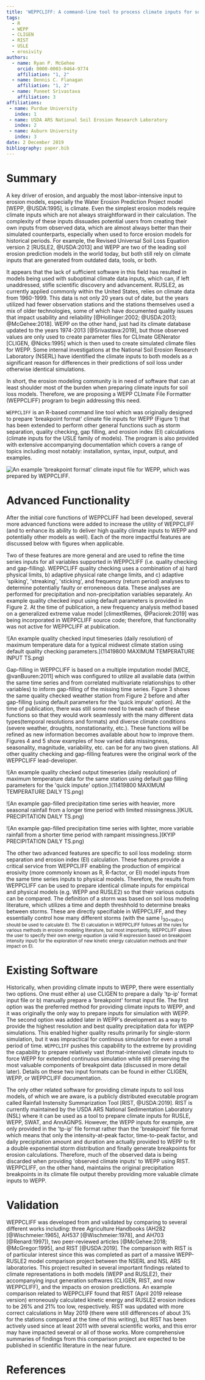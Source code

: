 ```yaml
---
title: 'WEPPCLIFF: A command-line tool to process climate inputs for soil loss models'
tags:
  - R
  - WEPP
  - CLIGEN
  - RIST
  - USLE
  - erosivity
authors:
  - name: Ryan P. McGehee
    orcid: 0000-0003-0464-9774
    affiliation: "1, 2"
  - name: Dennis C. Flanagan
    affiliation: "1, 2"
  - name: Puneet Srivastava
    affiliation: 3
affiliations:
 - name: Purdue University
   index: 1
 - name: USDA ARS National Soil Erosion Research Laboratory
   index: 2
 - name: Auburn University
   index: 3
date: 2 December 2019
bibliography: paper.bib
---
```


# Summary

A key driver of erosion, and arguably the most labor-intensive input to erosion models, especially the Water Erosion Prediction Project model [WEPP, @USDA:1995], is climate. Even the simplest erosion models require climate inputs which are not always straightforward in their calculation. The complexity of these inputs dissuades potential users from creating their own inputs from observed data, which are almost always better than their simulated counterparts, especially when used to force erosion models for historical periods. For example, the Revised Universal Soil Loss Equation version 2 [RUSLE2, @USDA:2013] and WEPP are two of the leading soil erosion prediction models in the world today, but both still rely on climate inputs that are generated from outdated data, tools, or both.

It appears that the lack of sufficient software in this field has resulted in models being used with suboptimal climate data inputs, which can, if left unaddressed, stifle scientific discovery and advancement. RUSLE2, as currently applied commonly within the United States, relies on climate data from 1960-1999. This data is not only 20 years out of date, but the years utilized had fewer observation stations and the stations themselves used a mix of older technologies, some of which have documented quality issues that impact usability and reliability [@Hollinger:2002; @USDA:2013; @McGehee:2018]. WEPP on the other hand, just had its climate database updated to the years 1974-2013 [@Srivastava:2019], but those observed values are only used to create parameter files for CLImate GENerator [CLIGEN, @Nicks:1995] which is then used to create simulated climate files for WEPP. Some internal investigations at the National Soil Erosion Research Laboratory (NSERL) have identified the climate inputs to both models as a significant reason for differences in their predictions of soil loss under otherwise identical simulations.

In short, the erosion modeling community is in need of software that can at least shoulder most of the burden when preparing climate inputs for soil loss models. Therefore, we are proposing a WEPP CLImate File Formatter (WEPPCLIFF) program to begin addressing this need.

``WEPPCLIFF`` is an R-based command line tool which was originally designed to prepare 'breakpoint format' climate file inputs for WEPP (Figure 1) that has been extended to perform other general functions such as storm separation, quality checking, gap filling, and erosion index (EI) calculations (climate inputs for the USLE family of models). The program is also provided with extensive accompanying documentation which covers a range of topics including most notably: installation, syntax, input, output, and examples.

![An example 'breakpoint format' climate input file for WEPP, which was prepared by WEPPCLIFF.](KMQE_CLI_FILE_COLOR.png)

# Advanced Functionality

After the initial core functions of WEPPCLIFF had been developed, several more advanced functions were added to increase the utility of WEPPCLIFF (and to enhance its ability to deliver high quality climate inputs to WEPP and potentially other models as well). Each of the more impactful features are discussed below with figures when applicable.

Two of these features are more general and are used to refine the time series inputs for all variables supported in WEPPCLIFF (i.e. quality checking and gap-filling). WEPPCLIFF quality checking uses a combination of a) hard physical limits, b) adaptive physical rate change limits, and c) adaptive 'spiking', 'streaking', 'sticking', and frequency (return period) analyses to determine potentially faulty or erroneneous data. These analyses are performed for precipitation and non-precipitation variables separately. An example quality checked input using default parameters is provided in Figure 2. At the time of publication, a new frequency analysis method based on a generalized extreme value model [climextRemes, @Paciorek:2019] was being incorporated in WEPPCLIFF source code; therefore, that functionality was not active for WEPPCLIFF at publication.

![An example quality checked input timeseries (daily resolution) of maximum temperature data for a typical midwest climate station using default quality checking parameters.](11419800 MAXIMUM TEMPERATURE INPUT TS.png)

Gap-filling in WEPPCLIFF is based on a multiple imputation model [MICE, @vanBuuren:2011] which was configured to utilize all available data (within the same time series and from correlated multivariate relationships to other variables) to inform gap-filling of the missing time series. Figure 3 shows the same quality checked weather station from Figure 2 before and after gap-filling (using default parameters for the 'quick impute' option). At the time of publication, there was still some need to tweak each of these functions so that they would work seamlessly with the many different data types(temporal resolutions and formats) and diverse climate conditions (severe weather, droughts, nonstationarity, etc.). These functions will be refined as new information becomes available about how to improve them. Figures 4 and 5 show examples of how varied data missingness, seasonality, magnitude, variability, etc. can be for any two given stations. All other quality checking and gap-filling features were the original work of the WEPPCLIFF lead-developer.

![An example quality checked output timeseries (daily resolution) of maximum temperature data for the same station using default gap filling parameters for the 'quick impute' option.](11419800 MAXIMUM TEMPERATURE DAILY TS.png)

![An example gap-filled precipitation time series with heavier, more seasonal rainfall from a longer time period with limited missingness.](KUIL PRECIPITATION DAILY TS.png)

![An example gap-filled precipitation time series with lighter, more variable rainfall from a shorter time period with rampant missingness.](KYIP PRECIPITATION DAILY TS.png)

The other two advanced features are specific to soil loss modeling: storm separation and erosion index (EI) calculation. These features provide a critical service from WEPPCLIFF enabling the production of empirical erosivity (more commonly known as R, R-factor, or EI) model inputs from the same time series inputs to physical models. Therefore, the results from WEPPCLIFF can be used to prepare identical climate inputs for empirical and physical models (e.g. WEPP and RUSLE2) so that their various outputs can be compared. The definition of a storm was based on soil loss modeling literature, which utilizes a time and depth threshhold to determine breaks between storms. These are directly specifiable in WEPPCLIFF, and they essentially control how many different storms (with the same I<sub>30\<sub>) should be used to calculate EI. The EI calculation in WEPPCLIFF follows all the rules for various methods in erosion modeling literature, but most importantly, WEPPCLIFF allows the user to specify their own energy equation (a valid R expression based on breakpoint intensity input) for the exploration of new kinetic energy calculation methods and their impact on EI.

# Existing Software

Historically, when providing climate inputs to WEPP, there were essentially two options. One must either a) use CLIGEN to prepare a daily 'tp-ip' format input file or b) manually prepare a 'breakpoint' format input file. The first option was the preferred method for providing climate inputs to WEPP, and it was originally the only way to prepare inputs for simulation with WEPP. The second option was added later in WEPP's development as a way to provide the highest resolution and best quality precipitation data for WEPP simulations. This enabled higher quality results primarily for single-storm simulation, but it was impractical for continous simulation for even a small period of time. ``WEPPCLIFF`` pushes this capability to the extreme by providing the capability to prepare relatively vast (format-intensive) climate inputs to force WEPP for extended continuous simulation while still preserving the most valuable components of breakpoint data (discussed in more detail later). Details on these two input formats can be found in either CLIGEN, WEPP, or WEPPCLIFF documentation.

The only other related software for providing climate inputs to soil loss models, of which we are aware, is a publicly distributed executable program called Rainfall Instensity Summarization Tool [RIST, @USDA:2019]. RIST is currently maintained by the USDA ARS National Sedimentation Laboratory (NSL) where it can be used as a tool to prepare climate inputs for RUSLE, WEPP, SWAT, and AnnAGNPS. However, the WEPP inputs for example, are only provided in the 'tp-ip' file format rather than the 'breakpoint' file format which means that only the intensity-at-peak factor, time-to-peak factor, and daily precipitation amount and duration are actually provided to WEPP to fit a double exponential storm distribution and finally generate breakpoints for erosion calculations. Therefore, much of the observed data is being discarded when providing 'observed climate inputs' to WEPP using RIST. WEPPCLIFF, on the other hand, maintains the original precipitation breakpoints in its climate file output thereby providing more valuable climate inputs to WEPP.

# Validation

WEPPCLIFF was developed from and validated by comparing to several different works including: three Agriculture Handbooks (AH282 [@Wischmeier:1965], AH537 [@Wischmeier:1978], and AH703 [@Renard:1997]), two peer-reviewed articles [@McGehee:2018; @McGregor:1995], and RIST [@USDA:2019]. The comparison with RIST is of particular interest since this was completed as part of a massive WEPP-RUSLE2 model comparison project between the NSERL and NSL ARS laboratories. This project resulted in several important findings related to climate representations in both models (WEPP and RUSLE2), their accompanying input generation softwares (CLIGEN, RIST, and now WEPPCLIFF), and the impacts on erosion predictions. An example comparison related to WEPPCLIFF found that RIST (April 2019 release version) erroneously calculated kinetic energy and RUSLE2 erosion indices to be 26% and 21% too low, respectively. RIST was updated with more correct calculations in May 2019 (there were still differences of about 3% for the stations compared at the time of this writing), but RIST has been actively used since at least 2011 with several scientific works, and this error may have impacted several or all of those works. More comprehensive summaries of findings from this comparison project are expected to be published in scientific literature in the near future.

# References
